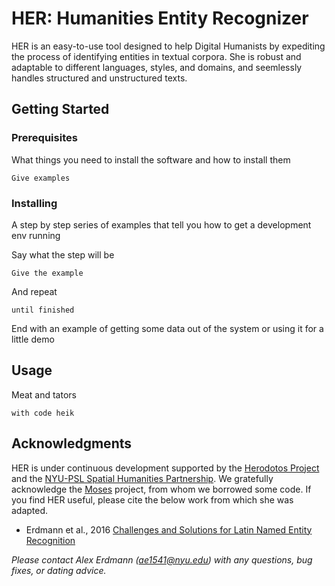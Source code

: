 # HER: Humanities Entity Recognizer

HER is an easy-to-use tool designed to help Digital Humanists by expediting the process of identifying entities in textual corpora. She is robust and adaptable to different languages, styles, and domains, and seemlessly handles structured and unstructured texts.

## Getting Started



### Prerequisites

What things you need to install the software and how to install them

```
Give examples
```

### Installing

A step by step series of examples that tell you how to get a development env running

Say what the step will be

```
Give the example
```

And repeat

```
until finished
```

End with an example of getting some data out of the system or using it for a little demo

## Usage

Meat and tators

```
with code heik
```

## Acknowledgments

HER is under continuous development supported by the [Herodotos Project](https://u.osu.edu/herodotos/) and the [NYU-PSL Spatial Humanities Partnership](https://wp.nyu.edu/nyupslgeo/). We gratefully acknowledge the [Moses](http://www.statmt.org/moses/) project, from whom we borrowed some code. If you find HER useful, please cite the below work from which she was adapted.

* Erdmann et al., 2016 [Challenges and Solutions for Latin Named Entity Recognition](http://www.aclweb.org/anthology/W16-4012)

*Please contact Alex Erdmann (ae1541@nyu.edu) with any questions, bug fixes, or dating advice.*

